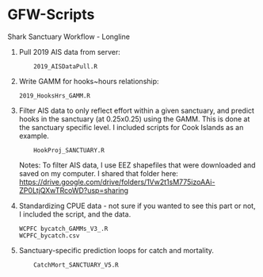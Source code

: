 # GFW-Scripts

Shark Sanctuary Workflow - Longline

1.	Pull 2019 AIS data from server: 

      		2019_AISDataPull.R

2.	Write GAMM for hooks~hours relationship:

		2019_HooksHrs_GAMM.R

3.	Filter AIS data to only reflect effort within a given sanctuary, and predict hooks in the sanctuary (at 0.25x0.25) using the GAMM. 
    	This is done at the sanctuary specific level. I included scripts for Cook Islands as an example.
    
	    	HookProj_SANCTUARY.R
      
  	Notes: To filter AIS data, I use EEZ shapefiles that were downloaded and saved on my computer. I shared that folder here: 
  	https://drive.google.com/drive/folders/1Vw2t1sM775izoAAi-ZP0LtjQXwTRcoWD?usp=sharing
  
4.	Standardizing CPUE data - not sure if you wanted to see this part or not, I included the script, and the data.
		
		WCPFC bycatch_GAMMs_V3_.R
		WCPFC_bycatch.csv


5.	Sanctuary-specific prediction loops for catch and mortality.

      		CatchMort_SANCTUARY_V5.R
